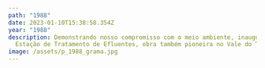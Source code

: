 ```yaml
---
path: "1988"
date: 2023-01-10T15:38:58.354Z
year: "1988"
description: Demonstrando nosso compromisso com o meio ambiente, inauguramos a
  Estação de Tratamento de Efluentes, obra também pioneira no Vale do Taquari.
image: /assets/p_1988_grama.jpg
---
```

